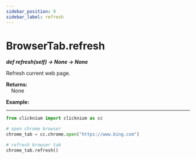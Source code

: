 ```yaml
---
sidebar_position: 9
sidebar_label: refresh
---
```

# BrowserTab.refresh

***def refresh(self) -> None -> None***  

Refresh current web page.

**Returns:**  
    &emsp;None

**Example:**
***
```python
from clicknium import clicknium as cc

# open chrome browser
chrome_tab = cc.chrome.open("https://www.bing.com")

# refresh browser tab
chrome_tab.refresh()
```